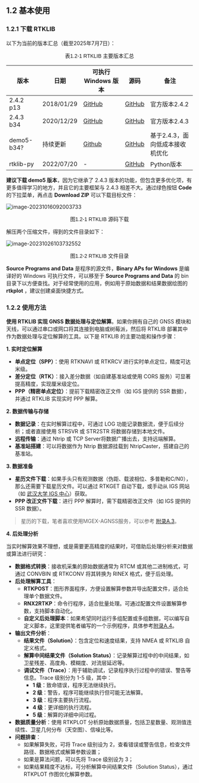 ## 1.2 基本使用

### 1.2.1 下载 RTKLIB

以下为当前的版本汇总（截至2025年7月7日）：

<p style="text-align: center; font-family: 'Microsoft YaHei', SimSun, Arial, sans-serif; font-size: 14px;">表1.2-1 RTKLIB 主要版本汇总</p>

|  版本  | 日期       | 可执行 Windows 版本   | 源码  | 备注 |
|---------|------------|----------------------------------------------------------------------------------------|---------------------------------------------------------------------------------------|----------------------------------|
| 2.4.2 p13 | 2018/01/29 | [GitHub](https://github.com/tomojitakasu/RTKLIB_bin)                                   | [GitHub](https://github.com/tomojitakasu/RTKLIB)                                      | 官方版本2.4.2 |
| 2.4.3 b34 | 2020/12/29 | [GitHub](https://github.com/tomojitakasu/RTKLIB_bin/tree/rtklib_2.4.3)                 | [GitHub](https://github.com/tomojitakasu/RTKLIB/tree/rtklib_2.4.3)                    | 官方版本2.4.3 |
| demo5-b34? | 持续更新 | [Github](https://github.com/rtklibexplorer/RTKLIB/releases) | [GitHub](https://github.com/rtklibexplorer/RTKLIB/releases) | 基于2.4.3，面向低成本接收机优化 |
| rtklib-py | 2022/07/20 | - | [GitHub](https://github.com/rtklibexplorer/rtklib-py) | Python版本 |

**建议下载 demo5 版本**，因为它继承了 2.4.3 版本的功能，但包含更多优化项，有更多值得学习的地方，并且它的主要框架与 2.4.3 相差不大。通过绿色按钮 **Code** 的下拉菜单，再点击 **Download ZIP** 可以下载目标文件：

![image-20231016092003733](https://pic-bed-1316053657.cos.ap-nanjing.myqcloud.com/img/image-20231016092003733.png)
<p style="text-align: center; font-family: 'Microsoft YaHei', SimSun, Arial, sans-serif; font-size: 14px;">图1.2-1 RTKLIB 源码下载</p>

解压两个压缩文件，得到的文件目录如下：

![image-20231026103732552](https://pic-bed-1316053657.cos.ap-nanjing.myqcloud.com/img/image-20231026103732552.png)
<p style="text-align: center; font-family: 'Microsoft YaHei', SimSun, Arial, sans-serif; font-size: 14px;">图1.2-2 RTKLIB 文件目录</p>

**Source Programs and Data** 是程序的源文件，**Binary APs for Windows** 是编译好的 Windows 可执行文件，可以移至于 **Source Programs and Data** 的 bin 目录下以方便查找。对于经常使用的应用，例如用于原始数据和结果数据绘图的 **rtkplot** ，建议创建桌面快捷方式。

### 1.2.2 使用方法

**使用 RTKLIB 实现 GNSS 数据处理与定位解算**。如果你拥有自己的 GNSS 模块和天线，可以通过串口或网口将其连接到电脑或树莓派，然后将 RTKLIB 部署其中作为数据处理与定位解算的工具。以下是 RTKLIB 的主要功能和操作步骤：

**1. 实时定位解算**
- **单点定位（SPP）**：使用 RTKNAVI 或 RTKRCV 进行实时单点定位，精度可达米级。
- **差分定位（RTK）**：接入差分数据（如自建基准站或使用 CORS 服务）可显著提高精度，实现厘米级定位。
- **PPP（精密单点定位）**：提前下载精密改正文件（如 IGS 提供的 SSR 数据），并通过 RTKLIB 实现实时 PPP 解算。

**2. 数据传输与存储**
- **数据记录**：在实时解算过程中，可通过 LOG 功能记录数据流，便于后续分析；或者直接使用 STRSVR 或 STR2STR 将数据存储到本地文件。
- **远程传输**：通过 Ntrip 或 TCP Server将数据广播出去，支持远端解算。
- **基准站搭建**：可以将数据作为 Ntrip 数据源挂载到 NtripCaster，搭建自己的基准站。

**3. 数据准备**
- **星历文件下载**：如果手头只有观测数据（伪距、载波相位、多普勒和C/N0），那么还需要下载星历文件。可以通过 RTKGET 自动下载，或手动从 IGS 网站（如 [武汉大学 IGS 中心](ftp://igs.gnsswhu.cn/pub/gps/)）获取。
- **PPP 改正文件下载**：进行 PPP 解算时，需下载精密改正文件（如 IGS 提供的 SSR 数据）。

> 星历的下载，笔者喜欢使用MGEX-AGNSS服务，可以参考 [附录A.3](/algorithm/RTKLIB-Source-Notes/A-appendixA.html#a-3-mgex-agnss服务)。

**4. 后处理分析**

当实时解算效果不理想，或是需要更高精度的结果时，可借助后处理分析来对数据或算法进行研究：

- **数据格式转换**：接收机采集的原始数据通常为 RTCM 或其他二进制格式，可通过 CONVBIN 或 RTKCONV 将其转换为 RINEX 格式，便于后处理。
- **后处理解算工具**：
  - **RTKPOST**：图形界面程序，方便设置解算参数并导出配置文件，适合处理单个数据文件。
  - **RNX2RTKP**：命令行程序，适合批量处理。可通过配置文件设置解算参数，支持脚本自动化。
  - **自定义后处理脚本**：如果希望同时运行多组配置或多组数据，可以编写自定义脚本，这里提供笔者编写的一个示例程序，具体参考[附录A.4](/algorithm/RTKLIB-Source-Notes/A-appendixA.html#a-4-批处理程序)。
- **输出文件分析**：
  - **结果文件（Solution）**：包含定位和速度结果，支持 NMEA 或 RTKLIB 自定义格式。
  - **解算中间结果文件（Solution Status）**：记录解算过程中的中间结果，如卫星残差、高度角、模糊度、对流层延迟等。
  - **调试文件（Trace）**：用于辅助调试，记录程序执行过程中的错误、警告等信息。Trace 级别分为 1-5 级，其中：
    - **1 级**：致命错误，程序无法继续执行。
    - **2 级**：警告，程序可能继续执行但可能无法解算。
    - **3 级**：程序主要执行流程。
    - **4 级**：更详细的执行流程。
    - **5 级**：解算的详细中间过程。
- **数据质量分析**：使用 RTKPLOT 分析原始数据质量，包括卫星数量、观测值连续性、卫星几何分布（天空图）、信噪比等。
- **问题排查**：
  - 如果解算失败，可将 Trace 级别设为 2，查看错误或警告信息，检查文件路径、数据格式或解算参数设置；
  - 如果是算法问题，可以先将 Trace 级别设为 3；
  - 如果结果精度不达标，可分析解算中间结果文件（Solution Status），通过 RTKPLOT 作图优化解算参数。

<GiscusTalk />
